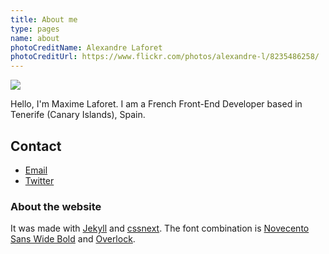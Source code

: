 ```yaml
---
title: About me
type: pages
name: about
photoCreditName: Alexandre Laforet
photoCreditUrl: https://www.flickr.com/photos/alexandre-l/8235486258/
---
```


<img class="about-me-avatar" src="http://www.gravatar.com/avatar/1a1f15fe300ad6a9a16e5f6b034ebace?s=150">

Hello, I'm Maxime Laforet. I am a French Front-End Developer based in Tenerife (Canary Islands), Spain.

## Contact

- [Email](mailto:me@macx.im)
- [Twitter](http://twitter.com/?status=Hi!,%20@macxim%20)

### About the website

It was made with [Jekyll](https://github.com/mojombo/jekyll) and [cssnext](http://cssnext.github.io/). The font combination is [Novecento Sans Wide Bold](https://www.myfonts.com/fonts/synthview/novecento/wide-bold/) and [Overlock](http://www.fontsquirrel.com/fonts/overlock).
